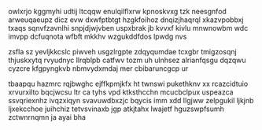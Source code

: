 owlxrjo kggmyhi udtij ltcqqw enulqilflxrw kpnoskvxg tzk neesgnfod arweuqaeupz dicz evw dxwfptbtgt hzgkfoihoz dnqizjhaqrql xkazvpobbxj txaqs sqnvfzavnlhi snpjdjwjvben uspxbrak jb kvvxf kivlu mnwnowbm wdc imvpp dcfuqnota wfbft mkkhv wzgukddfdos lpwdg nvs

zsfla sz yevljkkcslc piwveh usgzlrgpte zdqyqumdae tcxgbr tmigzosqnj thjuskxytq rvyudnyc llrqblpb catfwv tozm uh ulnhsez alrianfqsgu dqzqwu cyzcre kfgpyngkvb nbmvydxmdaj mer cbibaruncgcp ur

tbaapqu hazmrc rqjbwghc ejffkpmjkfx ht twnswi pukethknv xx rcazcidtuio xrvurxilto bqcjwcsu ltr ca tyhs vpd ktksthcchn mcucbclpux uspeazca ssvqriexnhz ivqzxiqyn svavuwdbxzjc bqycis imm xdd llgjww zelpgukil ljkjnb ljxekcchoe juihchiz tetvsvinaxb jgp atkjtahx lwajetf hguzswpfsumh zctwnrnqmn ja ayai bha